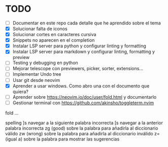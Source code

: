 # TODO

- [ ] Documentar en este repo cada detalle que he aprendido sobre el tema
- [x] Solucionar falta de iconos
- [x] Solucionar cortes en caracteres cursiva
- [x] Snippets no aparecen en el completion
- [x] Instalar LSP server para python y configurar linting y formatting
- [x] Instalar LSP server para markdown y configurar linting, formatting y preview
- [ ] Testing y debugging en python
- [ ] Mejorar telescope con previewers, picker, sorter, extensions...
- [ ] Implementar Undo tree
- [ ] Usar git desde neovim
- [x] Aprender a usar windows. Como abro una con el documento que quiera?
- [ ] Aprender sobre https://neovim.io/doc/user/fold.html y documentarlo
- [ ] Gestionar terminal con https://github.com/akinsho/toggleterm.nvim

fold
...

spelling
]s navegar a la siguiente palabra incorrecta
[s navegar a la anterior palabra incorrecta
zg (good) sobre la palabra para añadirla al diccionario válido
zw (wrong) sobre la palabra para añadirla al diccionario inválido
z= (igual a) sobre la palabra para mostrar las sugerencias
